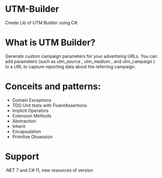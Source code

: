 # UTM-Builder

Create Lib of UTM Builder using C#:

# What is UTM Builder? 
Generate custom campaign parameters for your advertising URLs. You can add parameters (such as utm_source , utm_medium , and utm_campaign ) to a URL to capture reporting data about the referring campaign.


# Conceits and patterns:
* Domain Exceptions
* TDD Unit tests with FluentAssertions
* Implicit Operators
* Extension Methods
* Abstraction 
* Inherit
* Encapsulation
* Primitive Obsession


# Support
.NET 7 and C# 11, new resources of version
